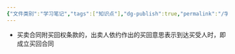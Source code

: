 ```yaml
---
{"文件类别":"学习笔记","tags":["知识点"],"dg-publish":true,"permalink":"/学习笔记/知识点/买回权/","dgPassFrontmatter":true}
---
```


- 买卖合同附买回权条款的，出卖人依约作出的买回意思表示到达买受人时，即成立买回合同